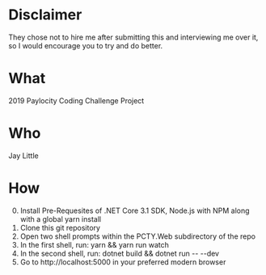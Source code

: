 # Disclaimer

They chose not to hire me after submitting this and interviewing me over it, so I would encourage you to try and do better.

# What

2019 Paylocity Coding Challenge Project

# Who

Jay Little

# How

0. Install Pre-Requesites of .NET Core 3.1 SDK, Node.js with NPM along with a global yarn install
1. Clone this git repository
2. Open two shell prompts within the PCTY.Web subdirectory of the repo
3. In the first shell, run: yarn && yarn run watch
4. In the second shell, run: dotnet build && dotnet run -- --dev
5. Go to http://localhost:5000 in your preferred modern browser
